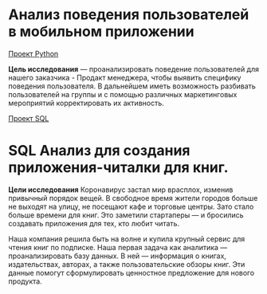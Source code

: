# Анализ поведения пользователей в мобильном приложении
[Проект Python](https://github.com/van1lka/Portfolio/blob/298fcf84a97f77e59c66c10866ecc8604b809e50/Practicum_fin/8671d3bf-143f-48e9-b84f-c23639b8d119_fin.ipynb)

**Цель исследования** — проанализировать поведение пользователей для нашего заказчика - Продакт менеджера, чтобы выявить специфику поведения пользователя. В дальнейшем иметь возможность разбивать пользователей на группы и с помощью различных маркетинговых мероприятий корректировать их активность.

[Проект SQL](https://github.com/van1lka/Portfolio/blob/298fcf84a97f77e59c66c10866ecc8604b809e50/Practicum_fin/0feec723-4c1c-4e91-9daf-009bcadb0db6_sql.ipynb)

# SQL Анализ для создания приложения-читалки для книг.

**Цели исследования**
Коронавирус застал мир врасплох, изменив привычный порядок вещей. В свободное время жители городов больше не выходят на улицу, не посещают кафе и торговые центры. Зато стало больше времени для книг. Это заметили стартаперы — и бросились создавать приложения для тех, кто любит читать.

Наша компания решила быть на волне и купила крупный сервис для чтения книг по подписке. Наша первая задача как аналитика — проанализировать базу данных. В ней — информация о книгах, издательствах, авторах, а также пользовательские обзоры книг. Эти данные помогут сформулировать ценностное предложение для нового продукта.
